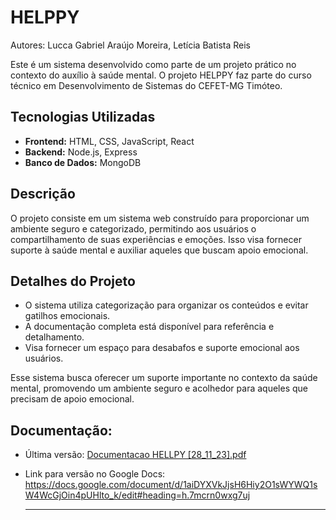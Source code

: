 # HELPPY

Autores: Lucca Gabriel Araújo Moreira, Letícia Batista Reis

Este é um sistema desenvolvido como parte de um projeto prático no contexto do auxílio à saúde mental. O projeto HELPPY faz parte do curso técnico em Desenvolvimento de Sistemas do CEFET-MG Timóteo.

## Tecnologias Utilizadas

- **Frontend:** HTML, CSS, JavaScript, React
- **Backend:** Node.js, Express
- **Banco de Dados:** MongoDB

## Descrição

O projeto consiste em um sistema web construído para proporcionar um ambiente seguro e categorizado, permitindo aos usuários o compartilhamento de suas experiências e emoções. Isso visa fornecer suporte à saúde mental e auxiliar aqueles que buscam apoio emocional.

## Detalhes do Projeto

- O sistema utiliza categorização para organizar os conteúdos e evitar gatilhos emocionais.
- A documentação completa está disponível para referência e detalhamento.
- Visa fornecer um espaço para desabafos e suporte emocional aos usuários.

Esse sistema busca oferecer um suporte importante no contexto da saúde mental, promovendo um ambiente seguro e acolhedor para aqueles que precisam de apoio emocional.

 ## Documentação:
- Última versão: [Documentacao HELLPY [28_11_23].pdf](https://github.com/batistaleticia/leticia/files/13495310/Documentacao.HELLPY.28_11_23.pdf)
- Link para versão no Google Docs: https://docs.google.com/document/d/1aiDYXVkJjsH6Hiy2O1sWYWQ1sW4WcGjOin4pUHlto_k/edit#heading=h.7mcrn0wxg7uj

  ------
